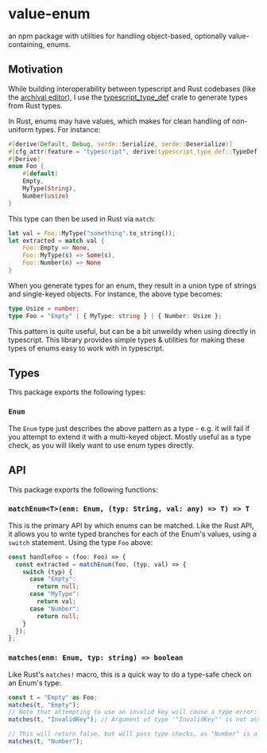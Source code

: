 # value-enum

an npm package with utilities for handling object-based, optionally value-containing, enums.

## Motivation

While building interoperability between typescript and Rust codebases (like the [archival editor](https://github.com/jesseditson/archival-editor)), I use the [typescript_type_def](https://docs.rs/typescript-type-def/latest/typescript_type_def/) crate to generate types from Rust types.

In Rust, enums may have values, which makes for clean handling of non-uniform types. For instance:

```rust
#[derive(Default, Debug, serde::Serialize, serde::Deserialize)]
#[cfg_attr(feature = "typescript", derive(typescript_type_def::TypeDef))]
#[Derive]
enum Foo {
    #[default]
    Empty,
    MyType(String),
    Number(usize)
}
```

This type can then be used in Rust via `match`:

```rust
let val = Foo::MyType("something".to_string());
let extracted = match val {
    Foo::Empty => None,
    Foo::MyType(s) => Some(s),
    Foo::Number(n) => None
}
```

When you generate types for an enum, they result in a union type of strings and single-keyed objects. For instance, the above type becomes:

```typescript
type Usize = number;
type Foo = "Empty" | { MyType: string } | { Number: Usize };
```

This pattern is quite useful, but can be a bit unweildy when using directly in typescript.
This library provides simple types & utilities for making these types of enums easy to work with in typescript.

## Types

This package exports the following types:

### `Enum`

The `Enum` type just describes the above pattern as a type - e.g. it will fail if you attempt to extend it with a multi-keyed object. Mostly useful as a type check, as you will likely want to use enum types directly.

## API

This package exports the following functions:

### `matchEnum<T>(enm: Enum, (typ: String, val: any) => T) => T`

This is the primary API by which enums can be matched. Like the Rust API, it allows you to write typed branches for each of the Enum's values, using a `switch` statement. Using the type `Foo` above:

```typescript
const handleFoo = (foo: Foo) => {
  const extracted = matchEnum(foo, (typ, val) => {
    switch (typ) {
      case "Empty":
        return null;
      case "MyType":
        return val;
      case "Number":
        return null;
    }
  });
};
```

### `matches(enm: Enum, typ: string) => boolean`

Like Rust's `matches!` macro, this is a quick way to do a type-safe check on an Enum's type:

```typescript
const t = "Empty" as Foo;
matches(t, "Empty");
// Note that attempting to use an invalid key will cause a type error:
matches(t, "InvalidKey"); // Argument of type '"InvalidKey"' is not assignable to parameter of type '"Foo" | "MyType" | "Number"'

// This will return false, but will pass type checks, as "Number" is a valid enum key.
matches(t, "Number");
```
